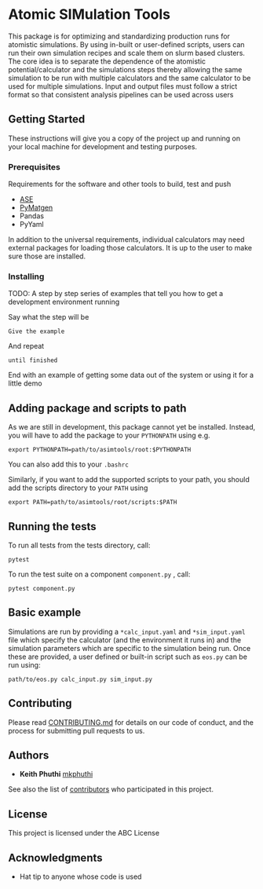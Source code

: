 # Atomic SIMulation Tools

This package is for optimizing and standardizing production runs for atomistic simulations. By using in-built or user-defined scripts,
users can run their own simulation recipes and scale them on slurm based clusters. The core idea is to separate the dependence of the
atomistic potential/calculator and the simulations steps thereby allowing the same simulation to be run with multiple calculators and
the same calculator to be used for multiple simulations. Input and output files must follow a strict format so that consistent 
analysis pipelines can be used across users

## Getting Started

These instructions will give you a copy of the project up and running on
your local machine for development and testing purposes.

### Prerequisites

Requirements for the software and other tools to build, test and push 
- [ASE](https://wiki.fysik.dtu.dk/ase/index.html)
- [PyMatgen](https://pymatgen.org/)
- Pandas
- PyYaml

In addition to the universal requirements, individual calculators may need external packages
for loading those calculators. It is up to the user to make sure those are installed.

### Installing

TODO: A step by step series of examples that tell you how to get a development
environment running

Say what the step will be

    Give the example

And repeat

    until finished

End with an example of getting some data out of the system or using it
for a little demo

## Adding package and scripts to path

As we are still in development, this package cannot yet be installed. Instead, you will have to add the package 
to your `PYTHONPATH` using e.g.

    export PYTHONPATH=path/to/asimtools/root:$PYTHONPATH

You can also add this to your `.bashrc`

Similarly, if you want to add the supported scripts to your path, you should add the scripts directory to 
your `PATH` using

    export PATH=path/to/asimtools/root/scripts:$PATH

## Running the tests

To run all tests from the tests directory, call:

    pytest

To run the test suite on a component `component.py` , call:

    pytest component.py
    
## Basic example

Simulations are run by providing a `*calc_input.yaml` and `*sim_input.yaml` file which specify 
the calculator (and the environment it runs in) and the simulation parameters which are specific 
to the simulation being run. Once these are provided, a user defined or built-in script such as 
`eos.py` can be run using:

    path/to/eos.py calc_input.py sim_input.py

## Contributing

Please read [CONTRIBUTING.md](CONTRIBUTING.md) for details on our code
of conduct, and the process for submitting pull requests to us.

## Authors

  - **Keith Phuthi**
    [mkphuthi](https://github.com/mkphuthi)

See also the list of
[contributors](https://github.com/BattModels/asimtools.git/contributors)
who participated in this project.

## License

This project is licensed under the ABC License

## Acknowledgments

  - Hat tip to anyone whose code is used
